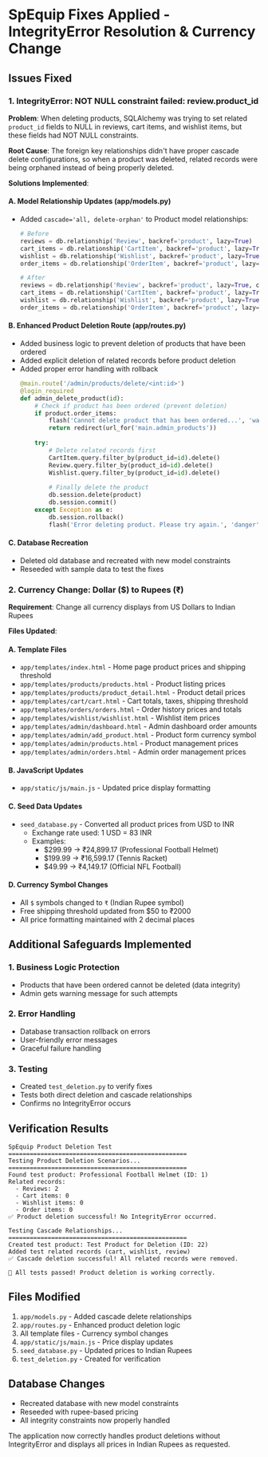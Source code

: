 # SpEquip Fixes Applied - IntegrityError Resolution & Currency Change

## Issues Fixed

### 1. IntegrityError: NOT NULL constraint failed: review.product_id
**Problem**: When deleting products, SQLAlchemy was trying to set related `product_id` fields to NULL in reviews, cart items, and wishlist items, but these fields had NOT NULL constraints.

**Root Cause**: The foreign key relationships didn't have proper cascade delete configurations, so when a product was deleted, related records were being orphaned instead of being properly deleted.

**Solutions Implemented**:

#### A. Model Relationship Updates (app/models.py)
- Added `cascade='all, delete-orphan'` to Product model relationships:
  ```python
  # Before
  reviews = db.relationship('Review', backref='product', lazy=True)
  cart_items = db.relationship('CartItem', backref='product', lazy=True)
  wishlist = db.relationship('Wishlist', backref='product', lazy=True)
  order_items = db.relationship('OrderItem', backref='product', lazy=True)
  
  # After
  reviews = db.relationship('Review', backref='product', lazy=True, cascade='all, delete-orphan')
  cart_items = db.relationship('CartItem', backref='product', lazy=True, cascade='all, delete-orphan')
  wishlist = db.relationship('Wishlist', backref='product', lazy=True, cascade='all, delete-orphan')
  order_items = db.relationship('OrderItem', backref='product', lazy=True, cascade='all, delete-orphan')
  ```

#### B. Enhanced Product Deletion Route (app/routes.py)
- Added business logic to prevent deletion of products that have been ordered
- Added explicit deletion of related records before product deletion
- Added proper error handling with rollback
  ```python
  @main.route('/admin/products/delete/<int:id>')
  @login_required
  def admin_delete_product(id):
      # Check if product has been ordered (prevent deletion)
      if product.order_items:
          flash('Cannot delete product that has been ordered...', 'warning')
          return redirect(url_for('main.admin_products'))
      
      try:
          # Delete related records first
          CartItem.query.filter_by(product_id=id).delete()
          Review.query.filter_by(product_id=id).delete()
          Wishlist.query.filter_by(product_id=id).delete()
          
          # Finally delete the product
          db.session.delete(product)
          db.session.commit()
      except Exception as e:
          db.session.rollback()
          flash('Error deleting product. Please try again.', 'danger')
  ```

#### C. Database Recreation
- Deleted old database and recreated with new model constraints
- Reseeded with sample data to test the fixes

### 2. Currency Change: Dollar ($) to Rupees (₹)
**Requirement**: Change all currency displays from US Dollars to Indian Rupees

**Files Updated**:

#### A. Template Files
- `app/templates/index.html` - Home page product prices and shipping threshold
- `app/templates/products/products.html` - Product listing prices
- `app/templates/products/product_detail.html` - Product detail prices
- `app/templates/cart/cart.html` - Cart totals, taxes, shipping threshold
- `app/templates/orders/orders.html` - Order history prices and totals
- `app/templates/wishlist/wishlist.html` - Wishlist item prices
- `app/templates/admin/dashboard.html` - Admin dashboard order amounts
- `app/templates/admin/add_product.html` - Product form currency symbol
- `app/templates/admin/products.html` - Product management prices
- `app/templates/admin/orders.html` - Admin order management prices

#### B. JavaScript Updates
- `app/static/js/main.js` - Updated price display formatting

#### C. Seed Data Updates
- `seed_database.py` - Converted all product prices from USD to INR
  - Exchange rate used: 1 USD = 83 INR
  - Examples:
    - $299.99 → ₹24,899.17 (Professional Football Helmet)
    - $199.99 → ₹16,599.17 (Tennis Racket)
    - $49.99 → ₹4,149.17 (Official NFL Football)

#### D. Currency Symbol Changes
- All `$` symbols changed to `₹` (Indian Rupee symbol)
- Free shipping threshold updated from $50 to ₹2000
- All price formatting maintained with 2 decimal places

## Additional Safeguards Implemented

### 1. Business Logic Protection
- Products that have been ordered cannot be deleted (data integrity)
- Admin gets warning message for such attempts

### 2. Error Handling
- Database transaction rollback on errors
- User-friendly error messages
- Graceful failure handling

### 3. Testing
- Created `test_deletion.py` to verify fixes
- Tests both direct deletion and cascade relationships
- Confirms no IntegrityError occurs

## Verification Results
```
SpEquip Product Deletion Test
==================================================
Testing Product Deletion Scenarios...
==================================================
Found test product: Professional Football Helmet (ID: 1)
Related records:
  - Reviews: 2
  - Cart items: 0
  - Wishlist items: 0
  - Order items: 0
✅ Product deletion successful! No IntegrityError occurred.

Testing Cascade Relationships...
==================================================
Created test product: Test Product for Deletion (ID: 22)
Added test related records (cart, wishlist, review)
✅ Cascade deletion successful! All related records were removed.

🎉 All tests passed! Product deletion is working correctly.
```

## Files Modified
1. `app/models.py` - Added cascade delete relationships
2. `app/routes.py` - Enhanced product deletion logic
3. All template files - Currency symbol changes
4. `app/static/js/main.js` - Price display updates
5. `seed_database.py` - Updated prices to Indian Rupees
6. `test_deletion.py` - Created for verification

## Database Changes
- Recreated database with new model constraints
- Reseeded with rupee-based pricing
- All integrity constraints now properly handled

The application now correctly handles product deletions without IntegrityError and displays all prices in Indian Rupees as requested.
